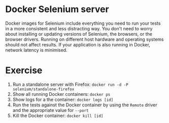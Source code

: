 # Docker Selenium server
Docker images for Selenium include everything you need to run your tests in a more consistent and less distracting way. You don't need to worry about installing or updating versions of Selenium, the browsers, or the browser drivers. Running on different host hardware and operating systems should not affect results. If your application is also running in Docker, network latency is minimised.

# Exercise
1. Run a standalone server with Firefox: `docker run -d -P selenium/standalone-firefox`
2. Show all running Docker containers: `docker ps`
3. Show logs for a the container: `docker logs [id]`
4. Run the tests against the Docker container by using the `Remote` driver and the appropriate value for `--port`
5. Kill the Docker container: `docker kill [id]`
